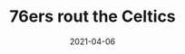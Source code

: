 ---
layout: layouts/post.njk
title: 76ers rout the Celtics
date: 2021-04-06
humanDate: April 6th, 2021
tags: [
    post,
    total
]
totalDonations: 526
doneeShort: "AAU"
donee: Asian Americans United
doneeLink: https://aaunited.org/
threadLink: https://www.reddit.com/r/sixers/comments/mllvac/25_minimum_donation_to_asian_americans_united_aau/
desc: "$25 minimum donation to Asian Americans United (AAU) if the 76ers beat the Celtics tonight. Who’s with me?! LETS GET IT!!"
---